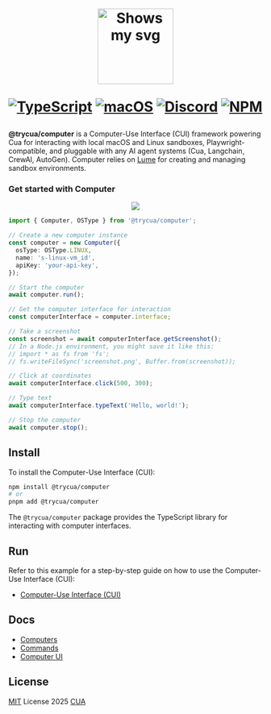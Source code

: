 <div align="center">
<h1>
  <div class="image-wrapper" style="display: inline-block;">
    <picture>
      <source media="(prefers-color-scheme: dark)" alt="logo" height="150" srcset="https://raw.githubusercontent.com/trycua/cua/main/img/logo_white.png" style="display: block; margin: auto;">
      <source media="(prefers-color-scheme: light)" alt="logo" height="150" srcset="https://raw.githubusercontent.com/trycua/cua/main/img/logo_black.png" style="display: block; margin: auto;">
      <img alt="Shows my svg">
    </picture>
  </div>

[![TypeScript](https://img.shields.io/badge/TypeScript-333333?logo=typescript&logoColor=white&labelColor=333333)](#)
[![macOS](https://img.shields.io/badge/macOS-000000?logo=apple&logoColor=F0F0F0)](#)
[![Discord](https://img.shields.io/badge/Discord-%235865F2.svg?&logo=discord&logoColor=white)](https://discord.com/invite/mVnXXpdE85)
[![NPM](https://img.shields.io/npm/v/@trycua/computer?color=333333)](https://www.npmjs.com/package/@trycua/computer)

</h1>
</div>

**@trycua/computer** is a Computer-Use Interface (CUI) framework powering Cua for interacting with local macOS and Linux sandboxes, Playwright-compatible, and pluggable with any AI agent systems (Cua, Langchain, CrewAI, AutoGen). Computer relies on [Lume](https://github.com/trycua/lume) for creating and managing sandbox environments.

### Get started with Computer

<div align="center">
    <img src="https://raw.githubusercontent.com/trycua/cua/main/img/computer.png"/>
</div>

```typescript
import { Computer, OSType } from '@trycua/computer';

// Create a new computer instance
const computer = new Computer({
  osType: OSType.LINUX,
  name: 's-linux-vm_id',
  apiKey: 'your-api-key',
});

// Start the computer
await computer.run();

// Get the computer interface for interaction
const computerInterface = computer.interface;

// Take a screenshot
const screenshot = await computerInterface.getScreenshot();
// In a Node.js environment, you might save it like this:
// import * as fs from 'fs';
// fs.writeFileSync('screenshot.png', Buffer.from(screenshot));

// Click at coordinates
await computerInterface.click(500, 300);

// Type text
await computerInterface.typeText('Hello, world!');

// Stop the computer
await computer.stop();
```

## Install

To install the Computer-Use Interface (CUI):

```bash
npm install @trycua/computer
# or
pnpm add @trycua/computer
```

The `@trycua/computer` package provides the TypeScript library for interacting with computer interfaces.

## Run

Refer to this example for a step-by-step guide on how to use the Computer-Use Interface (CUI):

- [Computer-Use Interface (CUI)](https://github.com/trycua/cua/tree/main/examples/computer-example-ts)

## Docs

- [Computers](https://cua.ai/docs/computer-sdk/computers)
- [Commands](https://cua.ai/docs/computer-sdk/commands)
- [Computer UI](https://cua.ai/docs/computer-sdk/computer-ui)

## License

[MIT](./LICENSE) License 2025 [CUA](https://github.com/trycua)

